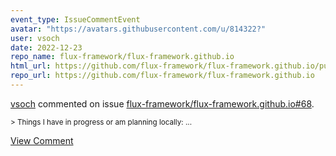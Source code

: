 ```yaml
---
event_type: IssueCommentEvent
avatar: "https://avatars.githubusercontent.com/u/814322?"
user: vsoch
date: 2022-12-23
repo_name: flux-framework/flux-framework.github.io
html_url: https://github.com/flux-framework/flux-framework.github.io/pull/68
repo_url: https://github.com/flux-framework/flux-framework.github.io
---
```


<a href='https://github.com/vsoch' target='_blank'>vsoch</a> commented on issue <a href='https://github.com/flux-framework/flux-framework.github.io/pull/68' target='_blank'>flux-framework/flux-framework.github.io#68</a>.

<small>> Things I have in progress or am planning locally:...</small>

<a href='https://github.com/flux-framework/flux-framework.github.io/pull/68' target='_blank'>View Comment</a>